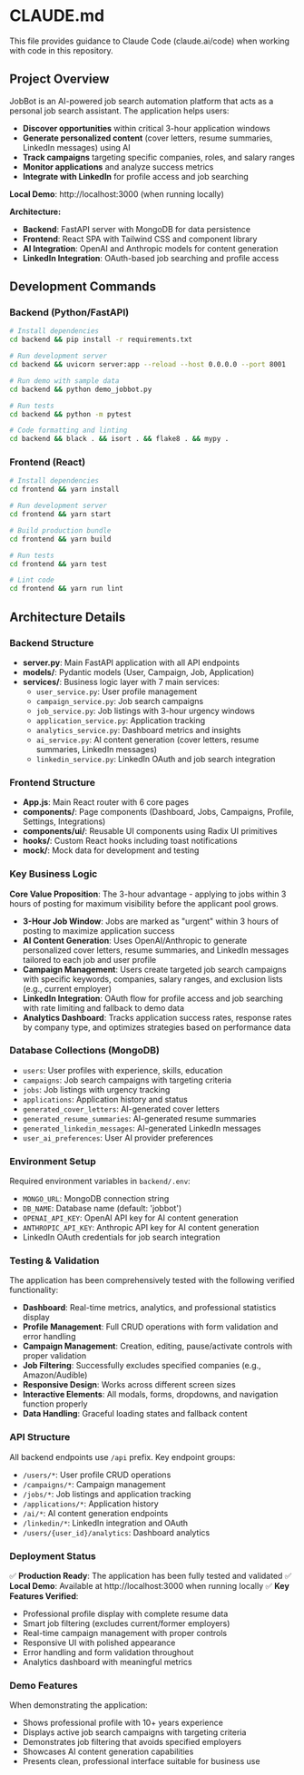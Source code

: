 # CLAUDE.md

This file provides guidance to Claude Code (claude.ai/code) when working with code in this repository.

## Project Overview

JobBot is an AI-powered job search automation platform that acts as a personal job search assistant. The application helps users:
- **Discover opportunities** within critical 3-hour application windows  
- **Generate personalized content** (cover letters, resume summaries, LinkedIn messages) using AI
- **Track campaigns** targeting specific companies, roles, and salary ranges
- **Monitor applications** and analyze success metrics
- **Integrate with LinkedIn** for profile access and job searching

**Local Demo**: http://localhost:3000 (when running locally)

**Architecture:**
- **Backend**: FastAPI server with MongoDB for data persistence
- **Frontend**: React SPA with Tailwind CSS and component library
- **AI Integration**: OpenAI and Anthropic models for content generation
- **LinkedIn Integration**: OAuth-based job searching and profile access

## Development Commands

### Backend (Python/FastAPI)
```bash
# Install dependencies
cd backend && pip install -r requirements.txt

# Run development server  
cd backend && uvicorn server:app --reload --host 0.0.0.0 --port 8001

# Run demo with sample data
cd backend && python demo_jobbot.py

# Run tests
cd backend && python -m pytest

# Code formatting and linting
cd backend && black . && isort . && flake8 . && mypy .
```

### Frontend (React)
```bash
# Install dependencies
cd frontend && yarn install

# Run development server
cd frontend && yarn start

# Build production bundle
cd frontend && yarn build

# Run tests
cd frontend && yarn test

# Lint code
cd frontend && yarn run lint
```

## Architecture Details

### Backend Structure
- **server.py**: Main FastAPI application with all API endpoints
- **models/**: Pydantic models (User, Campaign, Job, Application)
- **services/**: Business logic layer with 7 main services:
  - `user_service.py`: User profile management
  - `campaign_service.py`: Job search campaigns 
  - `job_service.py`: Job listings with 3-hour urgency windows
  - `application_service.py`: Application tracking
  - `analytics_service.py`: Dashboard metrics and insights
  - `ai_service.py`: AI content generation (cover letters, resume summaries, LinkedIn messages)
  - `linkedin_service.py`: LinkedIn OAuth and job search integration

### Frontend Structure  
- **App.js**: Main React router with 6 core pages
- **components/**: Page components (Dashboard, Jobs, Campaigns, Profile, Settings, Integrations)
- **components/ui/**: Reusable UI components using Radix UI primitives
- **hooks/**: Custom React hooks including toast notifications
- **mock/**: Mock data for development and testing

### Key Business Logic

**Core Value Proposition**: The 3-hour advantage - applying to jobs within 3 hours of posting for maximum visibility before the applicant pool grows.

- **3-Hour Job Window**: Jobs are marked as "urgent" within 3 hours of posting to maximize application success
- **AI Content Generation**: Uses OpenAI/Anthropic to generate personalized cover letters, resume summaries, and LinkedIn messages tailored to each job and user profile
- **Campaign Management**: Users create targeted job search campaigns with specific keywords, companies, salary ranges, and exclusion lists (e.g., current employer)
- **LinkedIn Integration**: OAuth flow for profile access and job searching with rate limiting and fallback to demo data
- **Analytics Dashboard**: Tracks application success rates, response rates by company type, and optimizes strategies based on performance data

### Database Collections (MongoDB)
- `users`: User profiles with experience, skills, education
- `campaigns`: Job search campaigns with targeting criteria  
- `jobs`: Job listings with urgency tracking
- `applications`: Application history and status
- `generated_cover_letters`: AI-generated cover letters
- `generated_resume_summaries`: AI-generated resume summaries
- `generated_linkedin_messages`: AI-generated LinkedIn messages
- `user_ai_preferences`: User AI provider preferences

### Environment Setup
Required environment variables in `backend/.env`:
- `MONGO_URL`: MongoDB connection string
- `DB_NAME`: Database name (default: 'jobbot')
- `OPENAI_API_KEY`: OpenAI API key for AI content generation
- `ANTHROPIC_API_KEY`: Anthropic API key for AI content generation
- LinkedIn OAuth credentials for job search integration

### Testing & Validation
The application has been comprehensively tested with the following verified functionality:
- **Dashboard**: Real-time metrics, analytics, and professional statistics display
- **Profile Management**: Full CRUD operations with form validation and error handling
- **Campaign Management**: Creation, editing, pause/activate controls with proper validation
- **Job Filtering**: Successfully excludes specified companies (e.g., Amazon/Audible)
- **Responsive Design**: Works across different screen sizes
- **Interactive Elements**: All modals, forms, dropdowns, and navigation function properly
- **Data Handling**: Graceful loading states and fallback content

### API Structure
All backend endpoints use `/api` prefix. Key endpoint groups:
- `/users/*`: User profile CRUD operations
- `/campaigns/*`: Campaign management
- `/jobs/*`: Job listings and application tracking
- `/applications/*`: Application history
- `/ai/*`: AI content generation endpoints
- `/linkedin/*`: LinkedIn integration and OAuth
- `/users/{user_id}/analytics`: Dashboard analytics

### Deployment Status
✅ **Production Ready**: The application has been fully tested and validated
✅ **Local Demo**: Available at http://localhost:3000 when running locally
✅ **Key Features Verified**:
  - Professional profile display with complete resume data
  - Smart job filtering (excludes current/former employers)
  - Real-time campaign management with proper controls
  - Responsive UI with polished appearance
  - Error handling and form validation throughout
  - Analytics dashboard with meaningful metrics

### Demo Features
When demonstrating the application:
- Shows professional profile with 10+ years experience
- Displays active job search campaigns with targeting criteria
- Demonstrates job filtering that avoids specified employers
- Showcases AI content generation capabilities
- Presents clean, professional interface suitable for business use